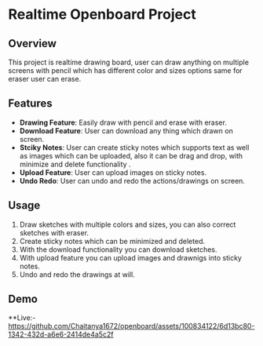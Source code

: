 # Realtime Openboard Project

## Overview
This project is realtime drawing board, user can draw anything on multiple screens with pencil which has different color and 
sizes options same for eraser user can erase.

## Features
- **Drawing Feature**: Easily draw with pencil and erase with eraser.
- **Download Feature**: User can download any thing which drawn on screen.
- **Stciky Notes**: User can create sticky notes which supports text as well as images which can be uploaded,
  also it can be drag and drop, with minimize and delete functionality .
- **Upload Feature**: User can upload images on sticky notes.
- **Undo Redo**: User can undo and redo the actions/drawings on screen. 

## Usage
1. Draw sketches with multiple colors and sizes, you can also correct sketches with eraser.
2. Create sticky notes which can be minimized and deleted.
3. With the download functionality you can download sketches.
4. With upload feature you can upload images and drawnigs into sticky notes.
5. Undo and redo the drawings at will.

## Demo
**Live:- 
https://github.com/Chaitanya1672/openboard/assets/100834122/6d13bc80-1342-432d-a6e6-2414de4a5c2f




